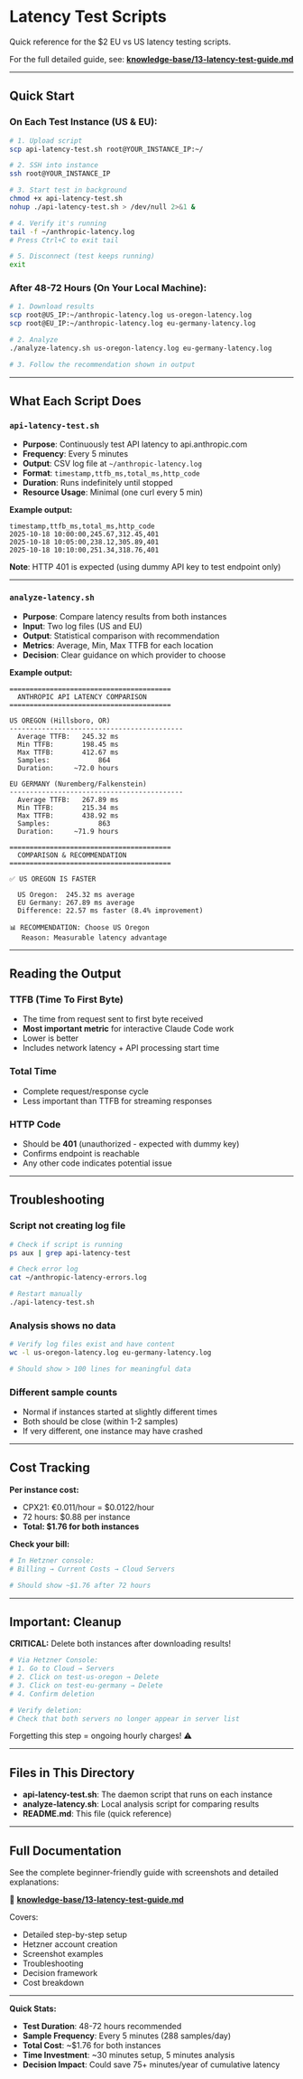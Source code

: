 # Latency Test Scripts

Quick reference for the $2 EU vs US latency testing scripts.

For the full detailed guide, see: [**knowledge-base/13-latency-test-guide.md**](../../knowledge-base/13-latency-test-guide.md)

---

## Quick Start

### On Each Test Instance (US & EU):

```bash
# 1. Upload script
scp api-latency-test.sh root@YOUR_INSTANCE_IP:~/

# 2. SSH into instance
ssh root@YOUR_INSTANCE_IP

# 3. Start test in background
chmod +x api-latency-test.sh
nohup ./api-latency-test.sh > /dev/null 2>&1 &

# 4. Verify it's running
tail -f ~/anthropic-latency.log
# Press Ctrl+C to exit tail

# 5. Disconnect (test keeps running)
exit
```

### After 48-72 Hours (On Your Local Machine):

```bash
# 1. Download results
scp root@US_IP:~/anthropic-latency.log us-oregon-latency.log
scp root@EU_IP:~/anthropic-latency.log eu-germany-latency.log

# 2. Analyze
./analyze-latency.sh us-oregon-latency.log eu-germany-latency.log

# 3. Follow the recommendation shown in output
```

---

## What Each Script Does

### `api-latency-test.sh`
- **Purpose**: Continuously test API latency to api.anthropic.com
- **Frequency**: Every 5 minutes
- **Output**: CSV log file at `~/anthropic-latency.log`
- **Format**: `timestamp,ttfb_ms,total_ms,http_code`
- **Duration**: Runs indefinitely until stopped
- **Resource Usage**: Minimal (one curl every 5 min)

**Example output:**
```csv
timestamp,ttfb_ms,total_ms,http_code
2025-10-18 10:00:00,245.67,312.45,401
2025-10-18 10:05:00,238.12,305.89,401
2025-10-18 10:10:00,251.34,318.76,401
```

**Note**: HTTP 401 is expected (using dummy API key to test endpoint only)

---

### `analyze-latency.sh`
- **Purpose**: Compare latency results from both instances
- **Input**: Two log files (US and EU)
- **Output**: Statistical comparison with recommendation
- **Metrics**: Average, Min, Max TTFB for each location
- **Decision**: Clear guidance on which provider to choose

**Example output:**
```
========================================
  ANTHROPIC API LATENCY COMPARISON
========================================

US OREGON (Hillsboro, OR)
-------------------------------------------
  Average TTFB:   245.32 ms
  Min TTFB:       198.45 ms
  Max TTFB:       412.67 ms
  Samples:            864
  Duration:     ~72.0 hours

EU GERMANY (Nuremberg/Falkenstein)
-------------------------------------------
  Average TTFB:   267.89 ms
  Min TTFB:       215.34 ms
  Max TTFB:       438.92 ms
  Samples:            863
  Duration:     ~71.9 hours

========================================
  COMPARISON & RECOMMENDATION
========================================

✅ US OREGON IS FASTER

  US Oregon:  245.32 ms average
  EU Germany: 267.89 ms average
  Difference: 22.57 ms faster (8.4% improvement)

📊 RECOMMENDATION: Choose US Oregon
   Reason: Measurable latency advantage
```

---

## Reading the Output

### TTFB (Time To First Byte)
- The time from request sent to first byte received
- **Most important metric** for interactive Claude Code work
- Lower is better
- Includes network latency + API processing start time

### Total Time
- Complete request/response cycle
- Less important than TTFB for streaming responses

### HTTP Code
- Should be **401** (unauthorized - expected with dummy key)
- Confirms endpoint is reachable
- Any other code indicates potential issue

---

## Troubleshooting

### Script not creating log file
```bash
# Check if script is running
ps aux | grep api-latency-test

# Check error log
cat ~/anthropic-latency-errors.log

# Restart manually
./api-latency-test.sh
```

### Analysis shows no data
```bash
# Verify log files exist and have content
wc -l us-oregon-latency.log eu-germany-latency.log

# Should show > 100 lines for meaningful data
```

### Different sample counts
- Normal if instances started at slightly different times
- Both should be close (within 1-2 samples)
- If very different, one instance may have crashed

---

## Cost Tracking

**Per instance cost:**
- CPX21: €0.011/hour = $0.0122/hour
- 72 hours: $0.88 per instance
- **Total: $1.76 for both instances**

**Check your bill:**
```bash
# In Hetzner console:
# Billing → Current Costs → Cloud Servers

# Should show ~$1.76 after 72 hours
```

---

## Important: Cleanup

**CRITICAL:** Delete both instances after downloading results!

```bash
# Via Hetzner Console:
# 1. Go to Cloud → Servers
# 2. Click on test-us-oregon → Delete
# 3. Click on test-eu-germany → Delete
# 4. Confirm deletion

# Verify deletion:
# Check that both servers no longer appear in server list
```

Forgetting this step = ongoing hourly charges! ⚠️

---

## Files in This Directory

- **api-latency-test.sh**: The daemon script that runs on each instance
- **analyze-latency.sh**: Local analysis script for comparing results
- **README.md**: This file (quick reference)

---

## Full Documentation

See the complete beginner-friendly guide with screenshots and detailed explanations:

📖 [**knowledge-base/13-latency-test-guide.md**](../../knowledge-base/13-latency-test-guide.md)

Covers:
- Detailed step-by-step setup
- Hetzner account creation
- Screenshot examples
- Troubleshooting
- Decision framework
- Cost breakdown

---

**Quick Stats:**
- **Test Duration**: 48-72 hours recommended
- **Sample Frequency**: Every 5 minutes (288 samples/day)
- **Total Cost**: ~$1.76 for both instances
- **Time Investment**: ~30 minutes setup, 5 minutes analysis
- **Decision Impact**: Could save 75+ minutes/year of cumulative latency
